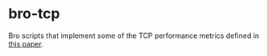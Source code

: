 # bro-tcp

Bro scripts that implement some of the TCP performance metrics defined in [this paper](https://users.aalto.fi/~siekkine/pub/siekkinen08rca.pdf).
